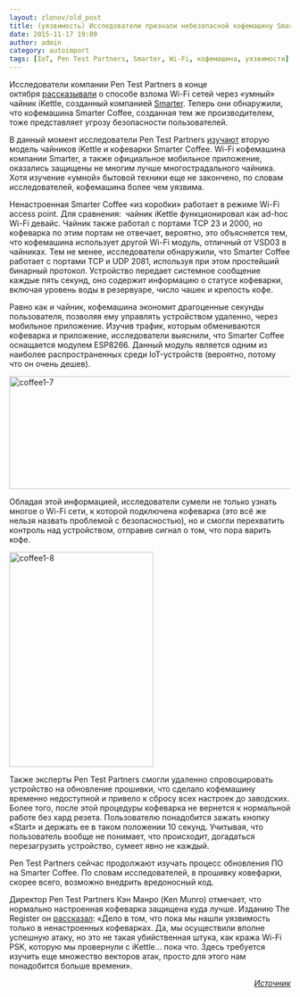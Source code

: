 ```yaml
---
layout: zlonov/old_post
title: (уязвимость) Исследователи признали небезопасной кофемашину Smarter Coffee
date: 2015-11-17 19:09
author: admin
category: autoimport
tags: [IoT, Pen Test Partners, Smarter, Wi-Fi, кофемашина, уязвимости]
---
```

Исследователи компании Pen Test Partners в конце октября <a href="https://xakep.ru/2015/10/20/ikettle/" data-jsbanchorprepared="sjVoGUEtKnpKg6f">рассказывали</a> о способе взлома Wi-Fi сетей через «умный» чайник iKettle, созданный компанией <a href="http://smarter.am/" data-jsbanchorprepared="1xI8raxcSnhJ9CZ">Smarter</a>. Теперь они обнаружили, что кофемашина Smarter Coffee, созданная тем же производителем, тоже представляет угрозу безопасности пользователей.

В данный момент исследователи Pen Test Partners <a href="https://www.pentestpartners.com/blog/hacking-a-wi-fi-coffee-machine-part-1/" data-jsbanchorprepared="7klRHAs1ZoVeBig">изучают</a> вторую модель чайников iKettle и кофеварки Smarter Coffee. Wi-Fi кофемашина компании Smarter, а также официальное мобильное приложение, оказались защищены не многим лучше многострадального чайника. Хотя изучение «умной» бытовой техники еще не закончено, по словам исследователей, кофемашина более чем уязвима.

Ненастроенная Smarter Coffee «из коробки» работает в режиме Wi-Fi access point. Для сравнения:  чайник iKettle функционировал как ad-hoc Wi-Fi девайс. Чайник также работал с портами TCP 23 и 2000, но кофеварка по этим портам не отвечает, вероятно, это объясняется тем, что кофемашина использует другой Wi-Fi модуль, отличный от VSD03 в чайниках. Тем не менее, исследователи обнаружили, что Smarter Coffee работает с портами TCP и UDP 2081, используя при этом простейший бинарный протокол. Устройство передает системное сообщение каждые пять секунд, оно содержит информацию о статусе кофеварки, включая уровень воды в резервуаре, число чашек и крепость кофе.

Равно как и чайник, кофемашина экономит драгоценные секунды пользователя, позволяя ему управлять устройством удаленно, через мобильное приложение. Изучив трафик, которым обмениваются кофеварка и приложение, исследователи выяснили, что Smarter Coffee оснащается модулем ESP8266. Данный модуль является одним из наиболее распространенных среди IoT-устройств (вероятно, потому что он очень дешев).

<a class="cboxElement" href="https://xakep.ru/wp-content/uploads/2015/11/coffee1-7.png" data-jsbanchorprepared="RAQpI8aMsVOrIRl"><img class="aligncenter size-full wp-image-83906" src="https://xakep.ru/wp-content/uploads/2015/11/coffee1-7.png" alt="coffee1-7" width="562" height="202" /></a>

Обладая этой информацией, исследователи сумели не только узнать многое о Wi-Fi сети, к которой подключена кофеварка (это всё же нельзя назвать проблемой с безопасностью), но и смогли перехватить контроль над устройством, отправив сигнал о том, что пора варить кофе.

<a class="cboxElement" href="https://xakep.ru/wp-content/uploads/2015/11/coffee1-8.png" data-jsbanchorprepared="xNyFQYcM1TvmXcM"><img class="aligncenter size-full wp-image-83907" src="https://xakep.ru/wp-content/uploads/2015/11/coffee1-8.png" alt="coffee1-8" width="258" height="385" /></a>

Также эксперты Pen Test Partners смогли удаленно спровоцировать устройство на обновление прошивки, что сделало кофемашину временно недоступной и привело к сбросу всех настроек до заводских. Более того, после этой процедуры кофеварка не вернется к нормальной работе без хард резета. Пользователю понадобится зажать кнопку «Start» и держать ее в таком положении 10 секунд. Учитывая, что пользователь вообще не понимает, что происходит, догадаться перезагрузить устройство, сумеет явно не каждый.

Pen Test Partners сейчас продолжают изучать процесс обновления ПО на Smarter Coffee. По словам исследователей, в прошивку ковефарки, скорее всего, возможно внедрить вредоносный код.

Директор Pen Test Partners Кэн Манро (Ken Munro) отмечает, что нормально настроенная кофеварка защищена куда лучше. Изданию The Register он <a href="http://www.theregister.co.uk/2015/11/16/icoffee_kit_hackable_smarter_ikettle/" data-jsbanchorprepared="4enSPRapFuygPfE">рассказал</a>: «Дело в том, что пока мы нашли уязвимость только в ненастроенных кофеварках. Да, мы осуществили вполне успешную атаку, но это не такая убийственная штука, как кража Wi-Fi PSK, которую мы провернули с iKettle… пока что. Здесь требуется изучить еще множество векторов атак, просто для этого нам понадобится больше времени».

<p style="text-align: right;"><em><a href="https://xakep.ru/2015/11/17/smarter-coffee/" target="_blank">Источник</a></em>
